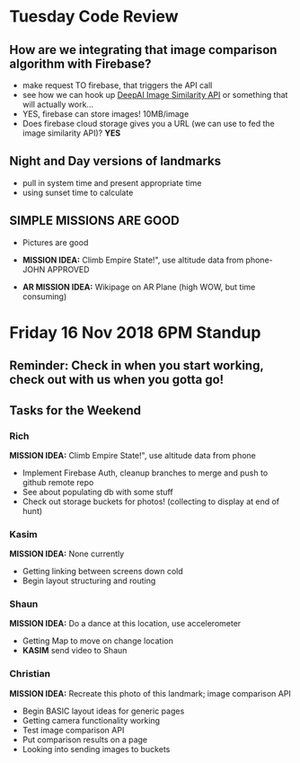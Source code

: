 # Tuesday Code Review

## How are we integrating that image comparison algorithm with Firebase?

- make request TO firebase, that triggers the API call
- see how we can hook up [DeepAI Image Similarity API](https://deepai.org/machine-learning-model/image-similarity) or something that will actually work...
- YES, firebase can store images! 10MB/image
- Does firebase cloud storage gives you a URL (we can use to fed the image similarity API)? **YES**

## Night and Day versions of landmarks

- pull in system time and present appropriate time
- using sunset time to calculate

## SIMPLE MISSIONS ARE GOOD

- Pictures are good

- **MISSION IDEA:** Climb Empire State!", use altitude data from phone- JOHN APPROVED

- **AR MISSION IDEA:** Wikipage on AR Plane (high WOW, but time consuming)

# Friday 16 Nov 2018 6PM Standup

## Reminder: Check in when you start working, check out with us when you gotta go!

## Tasks for the Weekend

### Rich

**MISSION IDEA:** Climb Empire State!", use altitude data from phone

- Implement Firebase Auth, cleanup branches to merge and push to github remote repo
- See about populating db with some stuff
- Check out storage buckets for photos! (collecting to display at end of hunt)

### Kasim

**MISSION IDEA:** None currently

- Getting linking between screens down cold
- Begin layout structuring and routing

### Shaun

**MISSION IDEA:** Do a dance at this location, use accelerometer

- Getting Map to move on change location
- **KASIM** send video to Shaun

### Christian

**MISSION IDEA:** Recreate this photo of this landmark; image comparison API

- Begin BASIC layout ideas for generic pages
- Getting camera functionality working
- Test image comparison API
- Put comparison results on a page
- Looking into sending images to buckets
